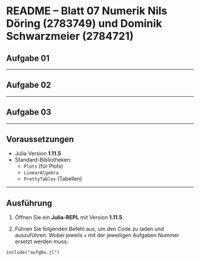 
# README – Blatt 07 Numerik Nils Döring (2783749) und Dominik Schwarzmeier (2784721)


## Aufgabe 01


---

## Aufgabe 02


---

## Aufgabe 03


---

## Voraussetzungen

- Julia Version **1.11.5**
- Standard-Bibliotheken:
  - `Plots` (für Plots)
  - `LinearAlgebra`
  - `PrettyTables` (Tabellen)
  
---

## Ausführung

1. Öffnen Sie ein **Julia-REPL** mit Version **1.11.5**.

2. Führen Sie folgenden Befehl aus, um den Code zu laden und auszuführen. Wobei jeweils `x` mit der jeweiligen Aufgaben Nummer ersetzt werden muss:

```
include("aufg0x.jl")
```
